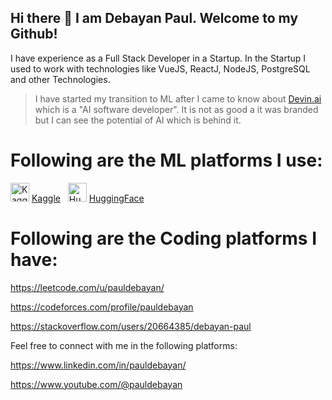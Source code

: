 <!--
https://docs.github.com/en/get-started/writing-on-github/getting-started-with-writing-and-formatting-on-github/basic-writing-and-formatting-syntax
-->

## Hi there 👋 I am Debayan Paul. Welcome to my Github!

I have experience as a Full Stack Developer in a Startup. In the Startup I used to work with technologies like VueJS, ReactJ, NodeJS, PostgreSQL and other Technologies.

> I have started my transition to ML after I came to know about [Devin.ai](https://preview.devin.ai/) which is a "AI software developer". It is not as good a it was branded but I can see the potential of AI which is behind it.

# Following are the **ML platforms** I use:

<img src="https://www.kaggle.com/static/images/favicon.ico" alt="Kaggle" width="30" height="30"> [Kaggle](https://www.kaggle.com/pauldebayan) &nbsp;
<img src="https://huggingface.co/front/assets/huggingface_logo-noborder.svg" alt="Hugging Face" width="30" height="30"> [HuggingFace](https://huggingface.co/pauldebayan)

# Following are the Coding platforms I have:

https://leetcode.com/u/pauldebayan/

https://codeforces.com/profile/pauldebayan

https://stackoverflow.com/users/20664385/debayan-paul

Feel free to connect with me in the following platforms:

https://www.linkedin.com/in/pauldebayan/

https://www.youtube.com/@pauldebayan














